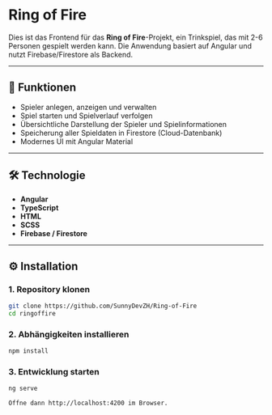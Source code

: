 # Ring of Fire

Dies ist das Frontend für das **Ring of Fire**-Projekt, ein Trinkspiel, das mit 2-6 Personen gespielt werden kann. Die Anwendung basiert auf Angular und nutzt Firebase/Firestore als Backend.

---

## 🚀 Funktionen

- Spieler anlegen, anzeigen und verwalten
- Spiel starten und Spielverlauf verfolgen
- Übersichtliche Darstellung der Spieler und Spielinformationen
- Speicherung aller Spieldaten in Firestore (Cloud-Datenbank)
- Modernes UI mit Angular Material

---

## 🛠️ Technologie

- **Angular**  
- **TypeScript**  
- **HTML**  
- **SCSS**  
- **Firebase / Firestore**

---

## ⚙️ Installation

### 1. Repository klonen
```bash
git clone https://github.com/SunnyDevZH/Ring-of-Fire
cd ringoffire
```

### 2. Abhängigkeiten installieren
```bash
npm install
```

### 3. Entwicklung starten
```bash
ng serve
```
```bash
Öffne dann http://localhost:4200 im Browser.
```

